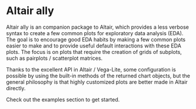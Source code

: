 # Altair ally

Altair ally is an companion package to Altair,
which provides a less verbose syntax to create a few common plots
for exploratory data analysis (EDA).
The goal is to encourage good EDA habits
by making a few common plots easier to make
and to provide useful default interactions with these EDA plots.
The focus is on plots that require the creation of grids of subplots,
such as pairplots / scatterplot matrices.

Thanks to the excellent API in Altair / Vega-Lite,
some configuration is possible by using the built-in methods of the returned chart objects,
but the general philosophy is that highly customized plots
are better made in Altair directly.

Check out the examples section to get started.
